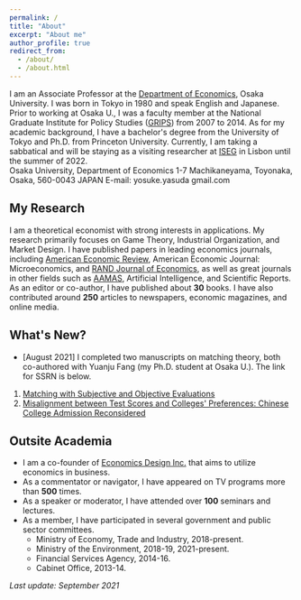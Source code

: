 ```yaml
---
permalink: /
title: "About"
excerpt: "About me"
author_profile: true
redirect_from: 
  - /about/
  - /about.html
---
```


I am an Associate Professor at the [Department of Economics](https://www.econ.osaka-u.ac.jp/en/), Osaka University. I was born in Tokyo in 1980 and speak English and Japanese. Prior to working at Osaka U., I was a faculty member at the National Graduate Institute for Policy Studies ([GRIPS](https://www.grips.ac.jp/en/)) from 2007 to 2014. As for my academic background, I have a bachelor's degree from the University of Tokyo and Ph.D. from Princeton University. Currently, I am taking a sabbatical and will be staying as a visiting researcher at [ISEG](https://www.iseg.ulisboa.pt/) in Lisbon until the summer of 2022.  
Osaka University, Department of Economics
1-7 Machikaneyama, Toyonaka, Osaka, 560-0043 JAPAN
E-mail: yosuke.yasuda <at> gmail.com


## My Research
I am a theoretical economist with strong interests in applications. My research primarily focuses on Game Theory, Industrial Organization, and Market Design. I have published papers in leading economics journals, including [American Economic Review](https://www.aeaweb.org/journals/aer), American Economic Journal: Microeconomics, and [RAND Journal of Economics](https://www.rje.org/), as well as great journals in other fields such as [AAMAS](https://dl.acm.org/conference/aamas), Artificial Intelligence, and Scientific Reports. As an editor or co-author, I have published about **30** books. I have also contributed around **250** articles to newspapers, economic magazines, and online media.


## What's New?
* \[August 2021\] I completed two manuscripts on matching theory, both co-authored with Yuanju Fang (my Ph.D. student at Osaka U.). The link for SSRN is below. 
1. [Matching with Subjective and Objective Evaluations](https://papers.ssrn.com/sol3/papers.cfm?abstract_id=3914551)
2. [Misalignment between Test Scores and Colleges' Preferences: Chinese College Admission Reconsidered](https://papers.ssrn.com/sol3/papers.cfm?abstract_id=3914742)


## Outsite Academia 
* I am a co-founder of [Economics Design Inc.](https://econ.news/) that aims to utilize economics in business.
* As a commentator or navigator, I have appeared on TV programs more than **500** times. 
* As a speaker or moderator, I have attended over **100** seminars and lectures.
* As a member, I have participated in several government and public sector committees. 
  * Ministry of Economy, Trade and Industry, 2018-present. 
  * Ministry of the Environment, 2018-19, 2021-present.
  * Financial Services Agency, 2014-16. 
  * Cabinet Office, 2013-14. 


*Last update: September 2021*

